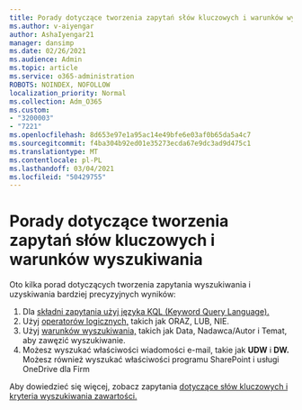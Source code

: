 ```yaml
---
title: Porady dotyczące tworzenia zapytań słów kluczowych i warunków wyszukiwania
ms.author: v-aiyengar
author: AshaIyengar21
manager: dansimp
ms.date: 02/26/2021
ms.audience: Admin
ms.topic: article
ms.service: o365-administration
ROBOTS: NOINDEX, NOFOLLOW
localization_priority: Normal
ms.collection: Adm_O365
ms.custom:
- "3200003"
- "7221"
ms.openlocfilehash: 8d653e97e1a95ac14e49bfe6e03af0b65da5a4c7
ms.sourcegitcommit: f4ba304b92ed01e35273ecda67e9dc3ad9d475c1
ms.translationtype: MT
ms.contentlocale: pl-PL
ms.lasthandoff: 03/04/2021
ms.locfileid: "50429755"
---
```

# <a name="tips-for-building-keyword-queries-and-search-conditions"></a>Porady dotyczące tworzenia zapytań słów kluczowych i warunków wyszukiwania

Oto kilka porad dotyczących tworzenia zapytania wyszukiwania i uzyskiwania bardziej precyzyjnych wyników:

1. Dla [składni zapytania użyj języka KQL (Keyword Query Language).](https://go.microsoft.com/fwlink/?linkid=2101591)
1. Użyj [operatorów logicznych,](https://go.microsoft.com/fwlink/?linkid=2101592) takich jak ORAZ, LUB, NIE.
1. Użyj [warunków wyszukiwania,](https://go.microsoft.com/fwlink/?linkid=2102410) takich jak Data, Nadawca/Autor i Temat, aby zawęzić wyszukiwanie.
1. Możesz wyszukać właściwości wiadomości e-mail, takie jak **UDW** i **DW.** Możesz również wyszukać właściwości programu SharePoint i usługi OneDrive dla Firm

Aby dowiedzieć się więcej, zobacz zapytania [dotyczące słów kluczowych i kryteria wyszukiwania zawartości.](https://go.microsoft.com/fwlink/?linkid=2102411)
